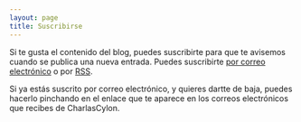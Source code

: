 ```yaml
---
layout: page
title: Suscribirse
---
```


Si te gusta el contenido del blog, puedes suscribirte para que te avisemos cuando se publica una nueva entrada. Puedes suscribirte [por correo electrónico](http://feedpress.it/e/mailverify?feed_id=charlascylon&loc=es) o por [RSS](www.charlascylon.com/feed.xml).

Si ya estás suscrito por correo electrónico, y quieres dartte de baja, puedes hacerlo pinchando en el enlace que te aparece en los correos electrónicos que recibes de CharlasCylon.



 